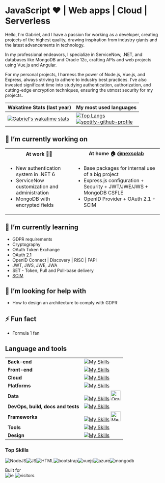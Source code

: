# JavaScript ❤ | Web apps | Cloud | Serverless

Hello, I'm Gabriel, and I have a passion for working as a developer, creating projects of the highest quality, drawing inspiration from industry giants and the latest advancements in technology.

In my professional endeavors, I specialize in ServiceNow, .NET, and databases like MongoDB and Oracle 12c, crafting APIs and web projects using Vue.js and Angular.

For my personal projects, I harness the power of Node.js, Vue.js, and Express, always striving to adhere to industry best practices. I've also invested significant time into studying authentication, authorization, and cutting-edge encryption techniques, ensuring the utmost security for my projects.

|Wakatime Stats (last year)|My most used languages|
|---|---|
|[![Gabriel's wakatime stats](https://github-readme-stats.vercel.app/api/wakatime?username=gcacars&layout=compact&langs_count=20&hide_border=true&hide_title=true)](https://github.com/anuraghazra/github-readme-stats)|[![Top Langs](https://github-readme-stats.vercel.app/api/top-langs/?username=gcacars&langs_count=8&layout=compact&card_width=320&hide_border=true&hide_title=true)](https://github.com/gcacars)<br>[![spotify-github-profile](https://spotify-github-profile.vercel.app/api/view?uid=gcacars&cover_image=false&theme=default&show_offline=false&background_color=121212&interchange=true&bar_color=53b14f&bar_color_cover=false)](https://spotify-github-profile.vercel.app/api/view?uid=gcacars&redirect=true)|

## 🔭 I’m currently working on

<table>
  <tbody>
    <tr>
      <th>At work 👨‍💼</th>
      <th>At home 🏠 <a href="https://github.com/nexsolab">@nexsolab</a></th>
    </tr>
    <tr>
      <td>
        <ul>
          <li>New authentication system in .NET 6</li>
          <li>ServiceNow customization and administration</li>
          <li>MongoDB with encrypted fields</li>
        </ul>
      </td>
      <td>
        <ul>
          <li>Base packages for internal use of a big project</li>
          <li>Express.js configuration + Security + JWT/JWE/JWS + MongoDB CSFLE</li>
          <li>OpenID Provider + OAuth 2.1 + SCIM</li>
        </ul>
      </td>
    </tr>
  </tbody>
</table>

## 🌱 I’m currently learning

- GDPR requirements
- Cryptography
- OAuth Token Exchange
- OAuth 2.1
- OpenID Connect | Discovery | RISC | FAPI
- JWT, JWS, JWE, JWA
- SET - Token, Pull and Poll-base delivery
- [SCIM](http://www.simplecloud.info/)

## 🤔 I’m looking for help with

- How to design an architecture to comply with GDPR

## ⚡ Fun fact

- Formula 1 fan

## Language and tools

|||
|---|---|
|**Back-end**|[![My Skills](https://skillicons.dev/icons?i=nodejs,cs,php,ts)](https://skillicons.dev)|
|**Front-end**|[![My Skills](https://skillicons.dev/icons?i=js,vue,angular,bootstrap,sass,css,html,svg,jquery)](https://skillicons.dev)|
|**Cloud**|[![My Skills](https://skillicons.dev/icons?i=azure,gcp)](https://skillicons.dev)|
|**Platforms**|[![My Skills](https://skillicons.dev/icons?i=linux)](https://skillicons.dev)|
|**Data**|[![My Skills](https://skillicons.dev/icons?i=mongodb,redis,mysql)](https://skillicons.dev)&nbsp;<img width="32" height="32" src="https://raw.githubusercontent.com/rahulbanerjee26/githubAboutMeGenerator/main/icons/oracle.svg" title="Oracle">|
|**DevOps, build, docs and tests**|[![My Skills](https://skillicons.dev/icons?i=docker,vite,webpack,babel,jest,md)](https://skillicons.dev)|
|**Frameworks**|[![My Skills](https://skillicons.dev/icons?i=express,dotnet,regex)](https://skillicons.dev)&nbsp;<img height="32" width="32" src="https://cdn.simpleicons.org/meteor/DE4F4F/white" title=Meteor />|
|**Tools**|[![My Skills](https://skillicons.dev/icons?i=postman,vscode,visualstudio,git)](https://skillicons.dev)|
|**Design**|[![My Skills](https://skillicons.dev/icons?i=ae,ps)](https://skillicons.dev)|

### Top Skills

![NodeJS](https://img.shields.io/badge/node.js-6DA55F?style=for-the-badge&logo=node.js&logoColor=white)![JS](https://img.shields.io/badge/javascript-%23F7DF1E.svg?style=for-the-badge&logo=javascript&logoColor=white)![HTML](https://img.shields.io/badge/html5-%23E34F26.svg?style=for-the-badge&logo=html5&logoColor=white)![bootstrap](https://img.shields.io/badge/bootstrap-%237952B3.svg?style=for-the-badge&logo=bootstrap&logoColor=white)![vuejs](https://img.shields.io/badge/vuedotjs-%234FC08D.svg?style=for-the-badge&logo=vuedotjs&logoColor=white)![azure](https://img.shields.io/badge/microsoftazure-%230078D4.svg?style=for-the-badge&logo=microsoftazure&logoColor=white)![mongodb](https://img.shields.io/badge/mongodb-%2347A248.svg?style=for-the-badge&logo=mongodb&logoColor=white)

<!--|**Standards**||
|**Methodologies**||-->

<!--
**gcacars/gcacars** is a ✨ _special_ ✨ repository because its `README.md` (this file) appears on your GitHub profile.

Here are some ideas to get you started:

- 🔭 I’m currently working on ...
- 🌱 I’m currently learning ...
- 👯 I’m looking to collaborate on ...
- 🤔 I’m looking for help with ...
- 💬 Ask me about ...
- 📫 How to reach me: ...
- 😄 Pronouns: ...
- ⚡ Fun fact: ...
-->

Built for  
![ie](https://raw.githubusercontent.com/BrunnerLivio/brunnerlivio/master/images/ie_logo.gif)
![visitors](https://profile-counter.glitch.me/%7Bgcacars%7D/count.svg)
